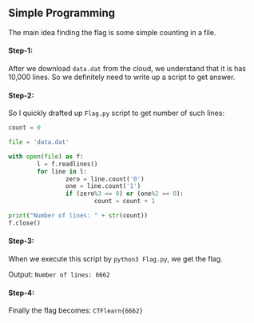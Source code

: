 ## Simple Programming
The main idea finding the flag is some simple counting in a file.

#### Step-1:
After we download `data.dat` from the cloud, we understand that it is has 10,000 lines. So we definitely need to write up a script to get answer.

#### Step-2:
So I quickly drafted up `Flag.py` script to get number of such lines:

```py
count = 0

file = 'data.dat'

with open(file) as f:    
        l = f.readlines()
        for line in l:
                zero = line.count('0')
                one = line.count('1')
                if (zero%3 == 0) or (one%2 == 0):
                        count = count + 1

print("Number of lines: " + str(count))
f.close()
```

#### Step-3:
When we execute this script by `python3 Flag.py`, we get the flag.

Output:
`Number of lines: 6662`

#### Step-4:
Finally the flag becomes:
`CTFlearn{6662}`
